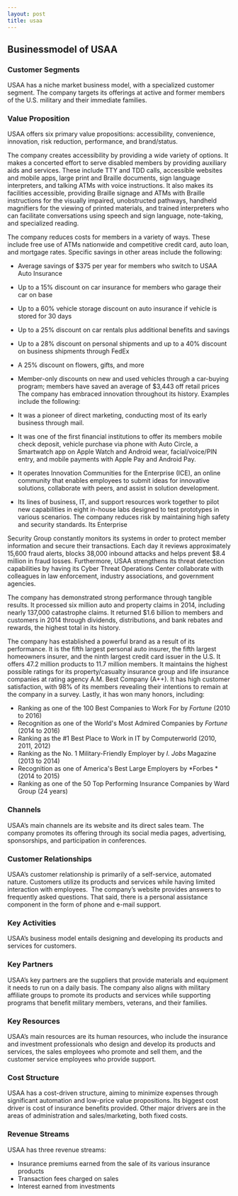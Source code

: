 ```yaml
---
layout: post
title: usaa
---
```


Businessmodel of USAA
----------------------

### Customer Segments

USAA has a niche market business model, with a specialized customer segment. The company targets its offerings at active and former members of the U.S. military and their immediate families.

### Value Proposition

USAA offers six primary value propositions: accessibility, convenience, innovation, risk reduction, performance, and brand/status.

The company creates accessibility by providing a wide variety of options. It makes a concerted effort to serve disabled members by providing auxiliary aids and services. These include TTY and TDD calls, accessible websites and mobile apps, large print and Braille documents, sign language interpreters, and talking ATMs with voice instructions. It also makes its facilities accessible, providing Braille signage and ATMs with Braille instructions for the visually impaired, unobstructed pathways, handheld magnifiers for the viewing of printed materials, and trained interpreters who can facilitate conversations using speech and sign language, note-taking, and specialized reading.

The company reduces costs for members in a variety of ways. These include free use of ATMs nationwide and competitive credit card, auto loan, and mortgage rates. Specific savings in other areas include the following:

 * Average savings of $375 per year for members who switch to USAA Auto Insurance
* Up to a 15% discount on car insurance for members who garage their car on base
* Up to a 60% vehicle storage discount on auto insurance if vehicle is stored for 30 days
* Up to a 25% discount on car rentals plus additional benefits and savings
* Up to a 28% discount on personal shipments and up to a 40% discount on business shipments through FedEx
* A 25% discount on flowers, gifts, and more
* Member-only discounts on new and used vehicles through a car-buying program; members have saved an average of $3,443 off retail prices
 The company has embraced innovation throughout its history. Examples include the following:

 * It was a pioneer of direct marketing, conducting most of its early business through mail.
* It was one of the first financial institutions to offer its members mobile check deposit, vehicle purchase via phone with Auto Circle, a Smartwatch app on Apple Watch and Android wear, facial/voice/PIN entry, and mobile payments with Apple Pay and Android Pay.
* It operates Innovation Communities for the Enterprise (ICE), an online community that enables employees to submit ideas for innovative solutions, collaborate with peers, and assist in solution development.
* Its lines of business, IT, and support resources work together to pilot new capabilities in eight in-house labs designed to test prototypes in various scenarios.
 The company reduces risk by maintaining high safety and security standards. Its Enterprise

Security Group constantly monitors its systems in order to protect member information and secure their transactions. Each day it reviews approximately 15,600 fraud alerts, blocks 38,000 inbound attacks and helps prevent $8.4 million in fraud losses. Furthermore, USAA strengthens its threat detection capabilities by having its Cyber Threat Operations Center collaborate with colleagues in law enforcement, industry associations, and government agencies.

The company has demonstrated strong performance through tangible results. It processed six million auto and property claims in 2014, including nearly 137,000 catastrophe claims. It returned $1.6 billion to members and customers in 2014 through dividends, distributions, and bank rebates and rewards, the highest total in its history.

The company has established a powerful brand as a result of its performance. It is the fifth largest personal auto insurer, the fifth largest homeowners insurer, and the ninth largest credit card issuer in the U.S. It offers 47.2 million products to 11.7 million members. It maintains the highest possible ratings for its property/casualty insurance group and life insurance companies at rating agency A.M. Best Company (A++). It has high customer satisfaction, with 98% of its members revealing their intentions to remain at the company in a survey. Lastly, it has won many honors, including:

 * Ranking as one of the 100 Best Companies to Work For by *Fortune* (2010 to 2016)
* Recognition as one of the World's Most Admired Companies by *Fortune* (2014 to 2016)
* Ranking as the #1 Best Place to Work in IT by Computerworld (2010, 2011, 2012)
* Ranking as the No. 1 Military-Friendly Employer by *I. Jobs* Magazine (2013 to 2014)
* Recognition as one of America's Best Large Employers by *Forbes *(2014 to 2015)
* Ranking as one of the 50 Top Performing Insurance Companies by Ward Group (24 years)
 ### Channels

USAA’s main channels are its website and its direct sales team. The company promotes its offering through its social media pages, advertising, sponsorships, and participation in conferences.

### Customer Relationships

USAA’s customer relationship is primarily of a self-service, automated nature. Customers utilize its products and services while having limited interaction with employees.  The company’s website provides answers to frequently asked questions. That said, there is a personal assistance component in the form of phone and e-mail support.

### Key Activities

USAA’s business model entails designing and developing its products and services for customers.

### Key Partners

USAA’s key partners are the suppliers that provide materials and equipment it needs to run on a daily basis. The company also aligns with military affiliate groups to promote its products and services while supporting programs that benefit military members, veterans, and their families.

### Key Resources

USAA’s main resources are its human resources, who include the insurance and investment professionals who design and develop its products and services, the sales employees who promote and sell them, and the customer service employees who provide support.

### Cost Structure

USAA has a cost-driven structure, aiming to minimize expenses through significant automation and low-price value propositions. Its biggest cost driver is cost of insurance benefits provided. Other major drivers are in the areas of administration and sales/marketing, both fixed costs.

### Revenue Streams

USAA has three revenue streams:

 * Insurance premiums earned from the sale of its various insurance products
* Transaction fees charged on sales
* Interest earned from investments
